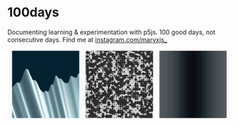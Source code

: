 # 100days

Documenting learning & experimentation with p5js. 100 good days, not consecutive days. Find me at [instagram.com/maryxjs\_](https://www.instagram.com/maryxjs_/)

<img width="800" alt="snapshot" src="https://github.com/marywells/100days/blob/main/snap/snapshot.PNG">

